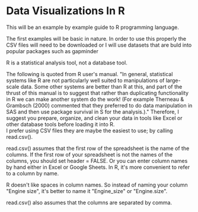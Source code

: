 # Data Visualizations In R
This will be an example by example guide to R programming language. 

The first examples will be basic in nature. In order to use this properly the CSV files will need to be downloaded or I will use datasets that are buld into popular packages such as gapminder

R is a statistical analysis tool, not a database tool. 

The following is quoted from R user's manual. 
    "In general, statistical systems like R are not particularly well suited to manipulations of large-scale data. Some other systems are        better than R at this, and part of the thrust of this manual is to suggest that rather than duplicating functionality in R we can make      another system do the work! (For example Therneau & Grambsch (2000) commented that they preferred to do data manipulation in SAS and        then use package survival in S for the analysis.)."
     Therefore, I suggest you prepare, organize, and clean your data in tools like Excel or other database tools before loading it into R.  
I prefer using CSV files they are maybe the easiest to use; by calling read.csv(). 

read.csv() assumes that the first row of the spreadsheet is the name of the columns. If the first row of your spreadsheet is not the names of the columns, you should set header = FALSE. Or you can enter column names by hand either in Excel or Google Sheets. In R, it's more convenient to refer to a column by name. 

R doesn't like spaces in column names. So instead of naming your column "Engine size", it's better to name it "Engine_size" or "Engine.size". 

read.csv() also assumes that the columns are separated by comma.




